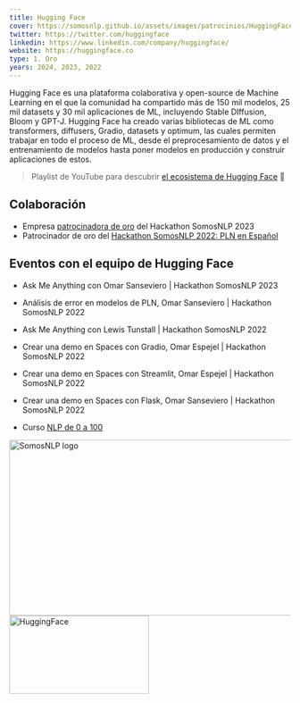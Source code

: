 ```yaml
---
title: Hugging Face
cover: https://somosnlp.github.io/assets/images/patrocinios/HuggingFace.svg
twitter: https://twitter.com/huggingface
linkedin: https://www.linkedin.com/company/huggingface/
website: https://huggingface.co
type: 1. Oro
years: 2024, 2023, 2022
---
```


Hugging Face es una plataforma colaborativa y open-source de Machine Learning en el que la comunidad ha compartido más de 150 mil modelos, 25 mil datasets y 30 mil aplicaciones de ML, incluyendo Stable DIffusion, Bloom y GPT-J. Hugging Face ha creado varias bibliotecas de ML como transformers, diffusers, Gradio, datasets y optimum, las cuales permiten trabajar en todo el proceso de ML, desde el preprocesamiento de datos y el entrenamiento de modelos hasta poner modelos en producción y construir aplicaciones de estos.

> Playlist de YouTube para descubrir [el ecosistema de Hugging Face](https://www.youtube.com/playlist?list=PLTA-KAy8nxaB-HA79tlOTRl496_XIlJta) 🤗

## Colaboración

- Empresa [patrocinadora de oro](https://somosnlp.org/blog/anuncio-patrocinios-2023) del Hackathon SomosNLP 2023
- Patrocinador de oro del [Hackathon SomosNLP 2022: PLN en Español](https://somosnlp.org/blog/hackathon-2022)

## Eventos con el equipo de Hugging Face

- Ask Me Anything con Omar Sanseviero | Hackathon SomosNLP 2023

- Análisis de error en modelos de PLN, Omar Sanseviero | Hackathon SomosNLP 2022

<EventSummary
    description="En esta charla, Omar explicará diferentes mecanismos para evaluar un modelo y encontrar errores. ¡La charla hablará sobre diferentes métricas, técnicas de depuración de transformadores, revisión de datos y más!"
    poster="https://somosnlp.github.io/assets/images/evento_omar.png"
    video="https://www.youtube.com/embed/jvhEra9mdPw"
    name="Omar Sanseviero"
    website="https://osanseviero.github.io/hackerllama/"
    twitter="https://twitter.com/osanseviero"
    linkedin="https://www.linkedin.com/in/omarsanseviero"
    github="https://github.com/osanseviero"
    bio="Omar es Ingeniero de Machine Learning con 7 años de experiencia. Trabaja en Hugging Face en el equipo Open Source democratizando el uso de ML. Anteriormente, Omar trabajó como Ingeniero de Software en Google en los equipos de Assistant y TensorFlow Graphics."
    hide_personal_info=True
/>

- Ask Me Anything con Lewis Tunstall | Hackathon SomosNLP 2022

<EventSummary
    description="Pregúntale lo que quieras a Lewis Tunstall, Ingeniero de ML en Hugging Face y Co-Autor del libro 'Natural Language Processing with Transformers' junto con Leandro von Werra y Thomas Wolf. Además, el host de este AMA será Manuel Romero, el mayor contribuidor del Model Hub de Hugging Face. Te resolverán todas tus dudas relacionadas con el libro de Lewis, el ecosistema de Hugging Face y el desarrollo tu proyecto. ¡No te pierdas esta oportunidad!"
    poster="https://somosnlp.github.io/assets/images/evento_ama_lewis.png"
    video="https://www.youtube.com/embed/RWIZj9puFX0"
    name="Lewis Tunstall"
    website="https://transformersbook.com/"
    twitter="https://twitter.com/_lewtun"
    linkedin="https://www.linkedin.com/in/lewis-tunstall"
    github="https://github.com/lewtun"
    bio="Lewis es Ingeniero de Machine Learning en el equipo de open-source de Hugging Face. Tiene varios años de experiencia construyendo aplicaciones de Machine Learning para startups y empresas en los dominios de NLP, análisis de datos topológicos y series temporales. Tiene un doctorado en física teórica y ha ocupado puestos de investigación en Australia, Estados Unidos y Suiza. Su trabajo actual se centra en el desarrollo de herramientas para la comunidad de NLP y en la formación de las personas para que las utilicen de forma eficaz."
    hide_personal_info=True
/>

- Crear una demo en Spaces con Gradio, Omar Espejel | Hackathon SomosNLP 2022

<EventSummary
    description=""
    poster=""
    video="https://www.youtube.com/embed/Q0t1bNoa0tI"
/>

- Crear una demo en Spaces con Streamlit, Omar Espejel | Hackathon SomosNLP 2022

<EventSummary
    description=""
    poster=""
    video="https://www.youtube.com/embed/u3ThC9u2-Uc"
/>

- Crear una demo en Spaces con Flask, Omar Sanseviero | Hackathon SomosNLP 2022

<EventSummary
    description=""
    poster=""
    video="https://www.youtube.com/embed/Uzag4TersA8"
/>

- Curso [NLP de 0 a 100](https://somosnlp.org/nlp-de-cero-a-cien)

<div class="flex justify-center">
    <a href="https://somosnlp.org/nlp-de-cero-a-cien" target="_blank">
        <img src="https://somosnlp.github.io/assets/images/nlp_de_cero_a_cien.jpeg" alt="SomosNLP logo" width="560" height="315" />
    </a>
</div>

<div class="flex justify-center">
    <img alt="HuggingFace" width="250" height="140" 
    src="https://somosnlp.github.io/assets/images/patrocinios/HuggingFace.svg" />
</div>
